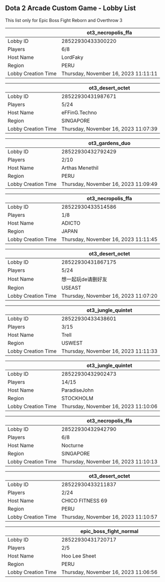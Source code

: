## Dota 2 Arcade Custom Game - Lobby List

This list only for Epic Boss Fight Reborn and Overthrow 3

|  | ot3_necropolis_ffa |
| ------ | ------ |
| Lobby ID | 28522930433300220 |
| Players | 6/8 |
| Host Name | LordFaky |
| Region | PERU |
| Lobby Creation Time | Thursday, November 16, 2023 11:11:11 |


|  | ot3_desert_octet |
| ------ | ------ |
| Lobby ID | 28522930431987671 |
| Players | 5/24 |
| Host Name | eFFinG.Techno |
| Region | SINGAPORE |
| Lobby Creation Time | Thursday, November 16, 2023 11:07:39 |


|  | ot3_gardens_duo |
| ------ | ------ |
| Lobby ID | 28522930432792429 |
| Players | 2/10 |
| Host Name | Arthas Menethil |
| Region | PERU |
| Lobby Creation Time | Thursday, November 16, 2023 11:09:49 |


|  | ot3_necropolis_ffa |
| ------ | ------ |
| Lobby ID | 28522930433514586 |
| Players | 1/8 |
| Host Name | ADICTO |
| Region | JAPAN |
| Lobby Creation Time | Thursday, November 16, 2023 11:11:45 |


|  | ot3_desert_octet |
| ------ | ------ |
| Lobby ID | 28522930431867175 |
| Players | 5/24 |
| Host Name | 想一起玩de请删好友 |
| Region | USEAST |
| Lobby Creation Time | Thursday, November 16, 2023 11:07:20 |


|  | ot3_jungle_quintet |
| ------ | ------ |
| Lobby ID | 28522930433438601 |
| Players | 3/15 |
| Host Name | Trell |
| Region | USWEST |
| Lobby Creation Time | Thursday, November 16, 2023 11:11:33 |


|  | ot3_jungle_quintet |
| ------ | ------ |
| Lobby ID | 28522930432902473 |
| Players | 14/15 |
| Host Name | ParadiseJohn |
| Region | STOCKHOLM |
| Lobby Creation Time | Thursday, November 16, 2023 11:10:06 |


|  | ot3_necropolis_ffa |
| ------ | ------ |
| Lobby ID | 28522930432942790 |
| Players | 6/8 |
| Host Name | Nocturne |
| Region | SINGAPORE |
| Lobby Creation Time | Thursday, November 16, 2023 11:10:13 |


|  | ot3_desert_octet |
| ------ | ------ |
| Lobby ID | 28522930433211837 |
| Players | 2/24 |
| Host Name | CHICO FITNESS 69 |
| Region | PERU |
| Lobby Creation Time | Thursday, November 16, 2023 11:10:57 |


|  | epic_boss_fight_normal |
| ------ | ------ |
| Lobby ID | 28522930431720717 |
| Players | 2/5 |
| Host Name | Hoo Lee Sheet |
| Region | PERU |
| Lobby Creation Time | Thursday, November 16, 2023 11:06:56 |


